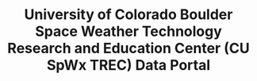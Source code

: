 ---
description: SWx TREC Space Weather Data Portal was deployed yesterday. The Space
  Weather Data Portal is a web application used to discover, display, download, save,
  and share a wide variety of space weather data, all on one screen. It includes data
  from NASA, NOAA, the USGS, and beyond.
notes: 'Type: Portal

  '
poc: Jenny Knuth
shortname: cu_spwx_trec
timestamp: Fri, 11 Feb 2022 13:53:07 GMT
title: University of Colorado Boulder Space Weather Technology Research and Education
  Center (CU SpWx TREC) Data Portal
tool/software: University of Colorado Boulder Space Weather Technology Research and
  Education Center (CU SpWx TREC) Data Portal
type: portal
uuid: 06933d1c-6908-440b-817c-bb80b8dbecfd
website_link: https://lasp.colorado.edu/space-weather-portal/home
---